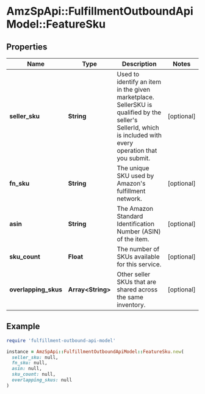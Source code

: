 # AmzSpApi::FulfillmentOutboundApiModel::FeatureSku

## Properties

| Name | Type | Description | Notes |
| ---- | ---- | ----------- | ----- |
| **seller_sku** | **String** | Used to identify an item in the given marketplace. SellerSKU is qualified by the seller&#39;s SellerId, which is included with every operation that you submit. | [optional] |
| **fn_sku** | **String** | The unique SKU used by Amazon&#39;s fulfillment network. | [optional] |
| **asin** | **String** | The Amazon Standard Identification Number (ASIN) of the item. | [optional] |
| **sku_count** | **Float** | The number of SKUs available for this service. | [optional] |
| **overlapping_skus** | **Array&lt;String&gt;** | Other seller SKUs that are shared across the same inventory. | [optional] |

## Example

```ruby
require 'fulfillment-outbound-api-model'

instance = AmzSpApi::FulfillmentOutboundApiModel::FeatureSku.new(
  seller_sku: null,
  fn_sku: null,
  asin: null,
  sku_count: null,
  overlapping_skus: null
)
```

